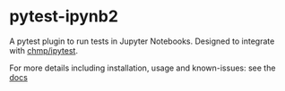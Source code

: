 # pytest-ipynb2

A pytest plugin to run tests in Jupyter Notebooks. Designed to integrate with [chmp/ipytest](https://github.com/chmp/ipytest).

For more details including installation, usage and known-issues: see the [docs](https://musicalninjadad.github.io/pytest-ipynb2)
